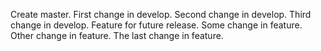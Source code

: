 Create master.
First change in develop.
Second change in develop.
Third change in develop.
Feature for future release.
Some change in feature.
Other change in feature.
The last change in feature.